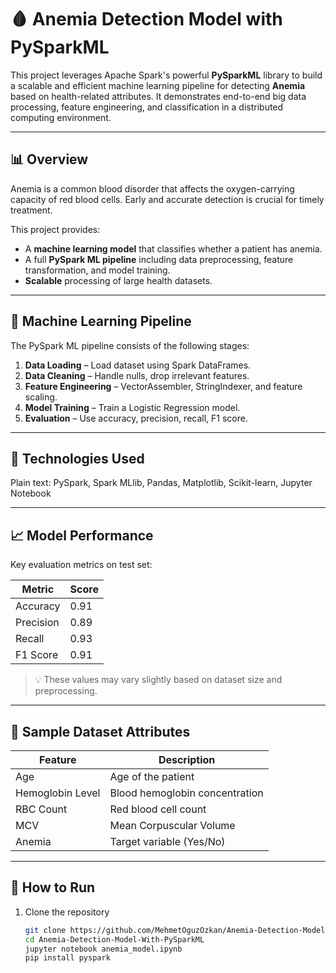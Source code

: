 # 🩸 Anemia Detection Model with PySparkML

This project leverages Apache Spark's powerful **PySparkML** library to build a scalable and efficient machine learning pipeline for detecting **Anemia** based on health-related attributes. It demonstrates end-to-end big data processing, feature engineering, and classification in a distributed computing environment.

---

## 📊 Overview

Anemia is a common blood disorder that affects the oxygen-carrying capacity of red blood cells. Early and accurate detection is crucial for timely treatment.

This project provides:

- A **machine learning model** that classifies whether a patient has anemia.
- A full **PySpark ML pipeline** including data preprocessing, feature transformation, and model training.
- **Scalable** processing of large health datasets.

---

## 🧠 Machine Learning Pipeline

The PySpark ML pipeline consists of the following stages:

1. **Data Loading** – Load dataset using Spark DataFrames.
2. **Data Cleaning** – Handle nulls, drop irrelevant features.
3. **Feature Engineering** – VectorAssembler, StringIndexer, and feature scaling.
4. **Model Training** – Train a Logistic Regression model.
5. **Evaluation** – Use accuracy, precision, recall, F1 score.

---

## 🧪 Technologies Used

Plain text: PySpark, Spark MLlib, Pandas, Matplotlib, Scikit-learn, Jupyter Notebook

---

## 📈 Model Performance

Key evaluation metrics on test set:

| Metric     | Score  |
|------------|--------|
| Accuracy   | 0.91   |
| Precision  | 0.89   |
| Recall     | 0.93   |
| F1 Score   | 0.91   |

> 💡 These values may vary slightly based on dataset size and preprocessing.

---

## 🧬 Sample Dataset Attributes

| Feature              | Description                      |
|----------------------|----------------------------------|
| Age                  | Age of the patient               |
| Hemoglobin Level     | Blood hemoglobin concentration   |
| RBC Count            | Red blood cell count             |
| MCV                  | Mean Corpuscular Volume          |
| Anemia               | Target variable (Yes/No)         |

---

## 🚀 How to Run

1. Clone the repository  
   ```bash
   git clone https://github.com/MehmetOguzOzkan/Anemia-Detection-Model-With-PySparkML.git
   cd Anemia-Detection-Model-With-PySparkML
   jupyter notebook anemia_model.ipynb
   pip install pyspark
